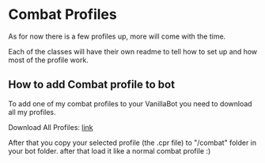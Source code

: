 # Combat Profiles

As for now there is a few profiles up, more will come with the time.

Each of the classes will have their own readme to tell how to set up and how most of the profile work.

## How to add Combat profile to bot

To add one of my combat profiles to your VanillaBot you need to download all my profiles.

Download All Profiles: [link](https://github.com/LoctusBin/Collection-of-Profiles/archive/master.zip)

After that you copy your selected profile (the .cpr file) to "/combat" folder in your bot folder. after that load it like a normal combat profile :)
